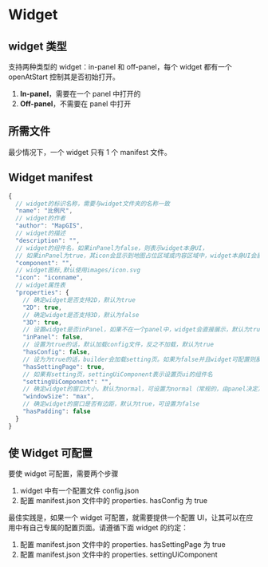 # Widget

## widget 类型

支持两种类型的 widget：in-panel 和 off-panel，每个 widget 都有一个 openAtStart 控制其是否初始打开。

1. **In-panel**，需要在一个 panel 中打开的
2. **Off-panel**，不需要在 panel 中打开

## 所需文件

最少情况下，一个 widget 只有 1 个 manifest 文件。

## Widget manifest

```javascript
{
  // widget的标识名称，需要与widget文件夹的名称一致
  "name": "比例尺",
  // widget的作者
  "author": "MapGIS",
  // widget的描述
  "description": "",
  // widget的组件名，如果inPanel为false，则表示widget本身UI，
  // 如果inPanel为true，其icon会显示到地图占位区域或内容区域中，widget本身UI会展示到Panel中
  "component": "",
  // widget图标,默认使用images/icon.svg
  "icon": "iconname",
  // widget属性表
  "properties": {
    // 确定widget是否支持2D，默认为true
    "2D": true,
    // 确定widget是否支持3D，默认为false
    "3D": true,
    // 设置widget是否inPanel，如果不在一个panel中，widget会直接展示，默认为true
    "inPanel": false,
    // 设置为true的话，默认加载config文件，反之不加载，默认为true
    "hasConfig": false,
    // 设为为true的话，builder会加载setting页。如果为false并且widget可配置则展示一个Json编辑器
    "hasSettingPage": true,
    // 如果有setting页，settingUiComponent表示设置页ui的组件名
    "settingUiComponent": "",
    // 确定widget的窗口大小，默认为normal，可设置为normal（常规的，由panel决定）、max（最大化）
    "windowSize": "max",
    // 确定widget的窗口是否有边距，默认为true，可设置为false
    "hasPadding": false
  }
}
```

## 使 Widget 可配置

要使 widget 可配置，需要两个步骤

1. widget 中有一个配置文件 config.json
2. 配置 manifest.json 文件中的 properties. hasConfig 为 true

最佳实践是，如果一个 widget 可配置，就需要提供一个配置 UI，让其可以在应用中有自己专属的配置页面。请遵循下面 widget 的约定：

1. 配置 manifest.json 文件中的 properties. hasSettingPage 为 true
2. 配置 manifest.json 文件中的 properties. settingUiComponent
